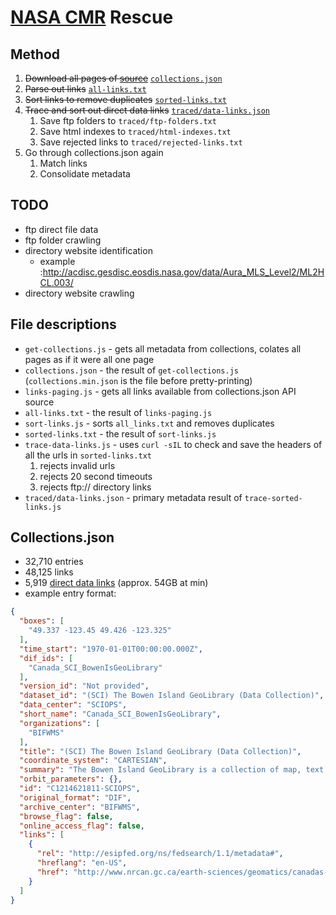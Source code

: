 # [NASA CMR](https://wiki.earthdata.nasa.gov/display/CMR/CMR+Client+Partner+User+Guide) Rescue

## Method
  1. ~~Download all pages of [source](https://cmr.sit.earthdata.nasa.gov/search/collections.json?pretty=true)~~ [`collections.json`](https://github.com/crhallberg/nasa-cmr-scraper/blob/master/collections.json)
  1. ~~Parse out links~~ [`all-links.txt`](https://github.com/crhallberg/nasa-cmr-scraper/blob/master/all-links.txt)
  1. ~~Sort links to remove duplicates~~ [`sorted-links.txt`](https://github.com/crhallberg/nasa-cmr-scraper/blob/master/sorted-links.txt)
  1. ~~Trace and sort out direct data links~~ [`traced/data-links.json`](https://github.com/crhallberg/nasa-cmr-scraper/blob/master/traced/data-links.json)
      1. Save ftp folders to `traced/ftp-folders.txt`
      1. Save html indexes to `traced/html-indexes.txt`
      1. Save rejected links to `traced/rejected-links.txt`
  1. Go through collections.json again
      1. Match links
      1. Consolidate metadata

## TODO
 - ftp direct file data
 - ftp folder crawling
 - directory website identification
    - example :http://acdisc.gesdisc.eosdis.nasa.gov/data/Aura_MLS_Level2/ML2HCL.003/
 - directory website crawling

## File descriptions
- `get-collections.js` - gets all metadata from collections, colates all pages as if it were all one page
- `collections.json` - the result of `get-collections.js` (`collections.min.json` is the file before pretty-printing)
- `links-paging.js` - gets all links available from collections.json API source
- `all-links.txt` - the result of `links-paging.js`
- `sort-links.js` - sorts `all_links.txt` and removes duplicates
- `sorted-links.txt` - the result of `sort-links.js`
- `trace-data-links.js` - uses `curl -sIL` to check and save the headers of all the urls in `sorted-links.txt`
  1. rejects invalid urls
  1. rejects 20 second timeouts
  1. rejects ftp:// directory links
- `traced/data-links.json` - primary metadata result of `trace-sorted-links.js`

## Collections.json
- 32,710 entries
- 48,125 links
- 5,919 [direct data links](https://github.com/crhallberg/nasa-cmr-scraper/blob/master/traced-data-links.json) (approx. 54GB at min)
- example entry format:
```json
{
  "boxes": [
    "49.337 -123.45 49.426 -123.325"
  ],
  "time_start": "1970-01-01T00:00:00.000Z",
  "dif_ids": [
    "Canada_SCI_BowenIsGeoLibrary"
  ],
  "version_id": "Not provided",
  "dataset_id": "(SCI) The Bowen Island GeoLibrary (Data Collection)",
  "data_center": "SCIOPS",
  "short_name": "Canada_SCI_BowenIsGeoLibrary",
  "organizations": [
    "BIFWMS"
  ],
  "title": "(SCI) The Bowen Island GeoLibrary (Data Collection)",
  "coordinate_system": "CARTESIAN",
  "summary": "The Bowen Island GeoLibrary is a collection of map, text and image-based...",
  "orbit_parameters": {},
  "id": "C1214621811-SCIOPS",
  "original_format": "DIF",
  "archive_center": "BIFWMS",
  "browse_flag": false,
  "online_access_flag": false,
  "links": [
    {
      "rel": "http://esipfed.org/ns/fedsearch/1.1/metadata#",
      "hreflang": "en-US",
      "href": "http://www.nrcan.gc.ca/earth-sciences/geomatics/canadas-spatial-data-infrastructure/10783"
    }
  ]
}
```
